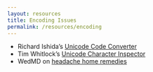 ```yaml
---
layout: resources
title: Encoding Issues
permalink: /resources/encoding
---
```


* Richard Ishida&#8217;s [Unicode Code Converter](http://rishida.net/tools/conversion/)
* Tim Whitlock&#8217;s [Unicode Character Inspector](http://apps.timwhitlock.info/unicode/inspect/)
* WedMD on [headache home remedies](http://www.webmd.com/migraines-headaches/guide/treating-headaches-yourself)
    
